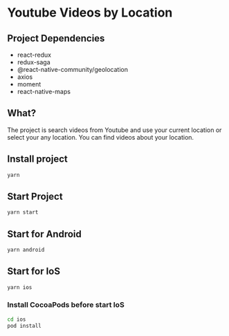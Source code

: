 # Youtube Videos by Location
## Project Dependencies
- react-redux
- redux-saga
- @react-native-community/geolocation
- axios
- moment
- react-native-maps

## What?
The project is search videos from Youtube and use your current location or select your any location. You can find videos about your location. 

## Install project
```bash
yarn
```

## Start Project
```bash
yarn start
```

## Start for Android
```bash
yarn android
```

## Start for IoS
```bash
yarn ios
```
### Install CocoaPods before start IoS
```bash
cd ios
pod install
```